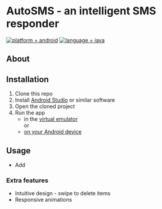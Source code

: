 # AutoSMS - an intelligent SMS responder

[![platform = android](https://img.shields.io/badge/platform-android-brightgreen.svg)](#)
[![language = java](https://img.shields.io/badge/language-java-ffad3b.svg)](#)

## About

## Installation
1. Clone this repo
2. Install [Android Studio](https://developer.android.com/studio) or similar software
3. Open the cloned project
4. Run the app
    * in the [virtual emulator](https://developer.android.com/studio/run/emulator)  
    or
    * [on your Android device](https://developer.android.com/training/basics/firstapp/running-app)
    
## Usage
* Add 

### Extra features
* Intuitive design - swipe to delete items
* Responsive animations
